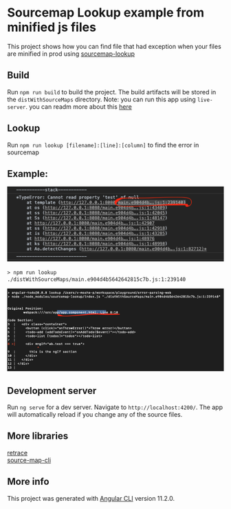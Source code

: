 # Sourcemap Lookup example from minified js files
This project shows how you can find file that had exception when your files are minified in prod using [sourcemap-lookup](https://www.npmjs.com/package/sourcemap-lookup)

## Build
Run `npm run build` to build the project. The build artifacts will be stored in the `distWithSourceMaps` directory.
Note: you can run this app using `live-server`. you can readm more about this [here](https://www.npmjs.com/package/live-server)

## Lookup
Run `npm run lookup [filename]:[line]:[column]` to find the error in sourcemap

## Example:
![image info](./imgs/error.png)

```
> npm run lookup ./distWithSourceMaps/main.e904d4b5642642815c7b.js:1:239140 
```
![image info](./imgs/lookup.png)

## Development server
Run `ng serve` for a dev server. Navigate to `http://localhost:4200/`. The app will automatically reload if you change any of the source files.

## More libraries
[retrace](https://www.npmjs.com/package/retrace)\
[source-map-cli](https://www.npmjs.com/package/source-map-cli)

## More info
This project was generated with [Angular CLI](https://github.com/angular/angular-cli) version 11.2.0.